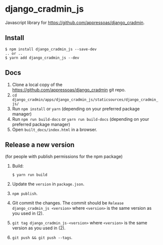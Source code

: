 # django_cradmin_js

Javascript library for https://github.com/appressoas/django_cradmin.


## Install

```
$ npm install django_cradmin_js --save-dev
.. or ..
$ yarn add django_cradmin_js --dev
```


## Docs

1. Clone a local copy of the https://github.com/appressoas/django_cradmin git repo.
2. ``cd django_cradmin/apps/django_cradmin_js/staticsources/django_cradmin_js/``
3. Run ``npm install`` or ``yarn`` (depending on your preferred package manager)
4. Run ``npm run build-docs`` or ``yarn run build-docs`` (depending on your preferred package manager)
5. Open ``built_docs/index.html`` in a browser.



## Release a new version
(for people with publish permissions for the npm package)

1. Build:

   ```
   $ yarn run build
   ```
2. Update the ``version`` in ``package.json``.
3. ``npm publish``.
4. Git commit the changes. The commit should be
   ``Release django_cradmin_js <version>``
   where ``<version>`` is the same version as you used in (2).
5. ``git tag django_cradmin_js-<version>`` where ``<version>`` is the same version as
   you used in (2).
6. ``git push && git push --tags``.
